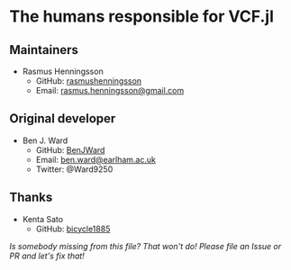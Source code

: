 # The humans responsible for VCF.jl

## Maintainers
- Rasmus Henningsson
	- GitHub: [rasmushenningsson](https://github.com/rasmushenningsson)
	- Email: rasmus.henningsson@gmail.com

## Original developer
- Ben J. Ward
  - GitHub: [BenJWard](https://github.com/BenJWard)
  - Email: ben.ward@earlham.ac.uk
  - Twitter: @Ward9250

## Thanks
- Kenta Sato
  - GitHub: [bicycle1885](https://github.com/bicycle1885)

_Is somebody missing from this file? That won't do! Please file an Issue or PR and let's fix that!_

